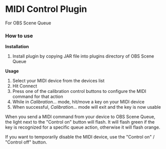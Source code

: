 # MIDI Control Plugin

For OBS Scene Queue

### How to use

**Installation**
1. Install plugin by copying JAR file into plugins directory of OBS Scene Queue

**Usage**
1. Select your MIDI device from the devices list
1. Hit Connect
1. Press one of the calibration control buttons to configure the MIDI command for that action
1. While in _Calibration..._ mode, hit/move a key on your MIDI device
1. When successful, _Calibration..._ mode will exit and the key is now usable

When you send a MIDI command from your device to OBS Scene Queue, the light next to the "Control on" button will flash. It will flash green if the key is recognized for a specific queue action, otherwise it will flash orange.

If you want to temporarily disable the MIDI device, use the "Control on" / "Control off" button.
